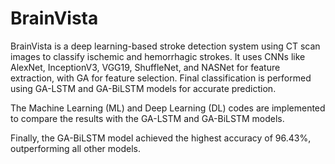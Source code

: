 # BrainVista
BrainVista is a deep learning-based stroke detection system using CT scan images to classify ischemic and hemorrhagic strokes. It uses CNNs like AlexNet, InceptionV3, VGG19, ShuffleNet, and NASNet for feature extraction, with GA for feature selection. Final classification is performed using GA-LSTM and GA-BiLSTM models for accurate prediction.


The Machine Learning (ML) and Deep Learning (DL) codes are implemented to compare the results with the GA-LSTM and GA-BiLSTM models.


Finally, the GA-BiLSTM model achieved the highest accuracy of 96.43%, outperforming all other models.
